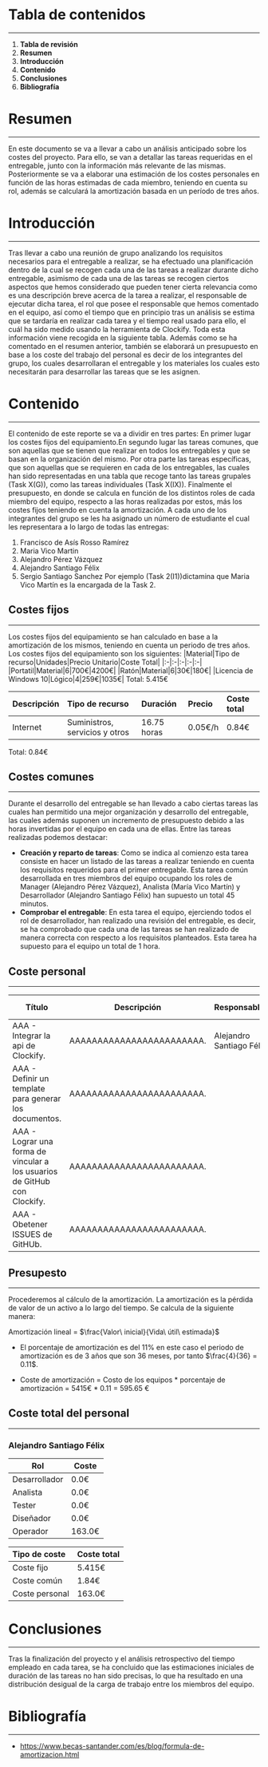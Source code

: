 # Tabla de contenidos
---
1. **Tabla de revisión**
2. **Resumen**
3. **Introducción**
4. **Contenido**
5. **Conclusiones**
6. **Bibliografía**

# Resumen
---
En este documento se va a llevar a cabo un análisis anticipado sobre los costes del proyecto.
Para ello, se van a detallar las tareas requeridas en el entregable, junto con la información más relevante de las mismas. Posteriormente se va a elaborar una estimación de los costes personales en función de las horas estimadas de cada miembro, teniendo en cuenta su rol, además se calculará la amortización basada en un período de tres años.

# Introducción
---
Tras llevar a cabo una reunión de grupo analizando los requisitos necesarios para el entregable a realizar, se ha efectuado una planificación dentro de la cual se recogen cada una de las tareas a realizar durante dicho entregable, asimismo de cada una de las tareas se recogen ciertos aspectos que hemos considerado que pueden tener cierta relevancia como es una descripción breve acerca de la tarea a realizar, el responsable de ejecutar dicha tarea, el rol que posee el responsable que hemos comentado en el equipo, así como el tiempo que en principio tras un análisis se estima que se tardaría en realizar cada tarea y el tiempo real usado para ello, el cuál ha sido medido usando la herramienta de Clockify. Toda esta información viene recogida en la siguiente tabla. Además como se ha comentado en el resumen anterior, también se elaborará un presupuesto en base a los coste del trabajo del personal es decir de los integrantes del grupo, los cuales desarrollaran el entregable y los materiales los cuales esto necesitarán para desarrollar las tareas que se les asignen.

# Contenido
---
El contenido de este reporte se va a dividir en tres partes: En primer lugar los costes fijos del equipamiento.En segundo lugar las tareas comunes, que son aquellas que se tienen que realizar en todos los entregables y que se basan en la organización del mismo. Por otra parte las tareas específicas, que son aquellas que se requieren en cada de los entregables, las cuales han sido representadas en una tabla que recoge tanto las tareas grupales (Task X(G)), como las tareas individuales (Task X(IX)). Finalmente el presupuesto, en donde se calcula en función de los distintos roles de cada miembro del equipo, respecto a las horas realizadas por estos, más los costes fijos teniendo en cuenta la amortización.
A cada uno de los integrantes del grupo se les ha asignado un número de estudiante el cual les representara a lo largo de todas las entregas:
1. Francisco de Asís Rosso Ramírez
2. Maria Vico Martin
3. Alejandro Pérez Vázquez
4. Alejandro Santiago Félix
5. Sergio Santiago Sanchez
Por ejemplo (Task 2(I1))dictamina que Maria Vico Martín es la encargada de la Task 2.

## Costes fijos
---
Los costes fijos del equipamiento se han calculado en base a la amortización de los mismos, teniendo en cuenta un periodo de tres años. Los costes fijos del equipamiento son los siguientes:
|Material|Tipo de recurso|Unidades|Precio Unitario|Coste Total|
|:-|:-|:-|:-|:-|
|Portatil|Material|6|700€|4200€|
|Ratón|Material|6|30€|180€|
|Licencia de Windows 10|Lógico|4|259€|1035€|
Total: 5.415€

|Descripción|Tipo de recurso|Duración|Precio|Coste total|
|:-|:-|:-|:-|:-|
|Internet|Suministros, servicios y otros|16.75 horas|0.05€/h|0.84€|
Total: 0.84€

## Costes comunes
---
Durante el desarrollo del entregable se han llevado a cabo ciertas tareas las cuales han permitido una mejor organización y desarrollo del entregable, las cuales además suponen un incremento de presupuesto debido a las horas invertidas por el equipo en cada una de ellas. Entre las tareas realizadas podemos destacar:
- **Creación y reparto de tareas**: Como se indica al comienzo esta tarea consiste en hacer un listado de las tareas a realizar teniendo en cuenta los requisitos requeridos para el primer entregable. Esta tarea común desarrollada en tres miembros del equipo ocupando los roles de Manager (Alejandro Pérez Vázquez), Analista (María Vico Martín) y Desarrollador (Alejandro Santiago Félix) han supuesto un total 45 minutos.
- **Comprobar el entregable**: En esta tarea el equipo, ejerciendo todos el rol de desarrollador, han realizado una revisión del entregable, es decir, se ha comprobado que cada una de las tareas se han realizado de manera correcta con respecto a los requisitos planteados. Esta tarea ha supuesto para el equipo un total de 1 hora.

## Coste personal
---
| Título                                                                    | Descripción               | Responsables             | Rol      | Tiempo planificado | Tiempo real | Coste  |
| ------------------------------------------------------------------------- | ------------------------- | ------------------------ | -------- | ------------------ | ----------- | ------ |
| AAA - Integrar la api de Clockify.                                        | AAAAAAAAAAAAAAAAAAAAAAAA. | Alejandro Santiago Félix | OPERATOR | x                  | 8.15        | 163.0€ |
| AAA - Definir un template para generar los documentos.                    | AAAAAAAAAAAAAAAAAAAAAAAA. |                          |          | x                  | 0.0         | 0.0€   |
| AAA - Lograr una forma de vincular a los usuarios de GitHub con Clockify. | AAAAAAAAAAAAAAAAAAAAAAAA. |                          |          | x                  | 0.0         | 0.0€   |
| AAA - Obetener ISSUES de GitHUb.                                          | AAAAAAAAAAAAAAAAAAAAAAAA. |                          |          | x                  | 0.0         | 0.0€   |

## Presupesto
---
Procederemos al cálculo de la amortización. La amortización es la pérdida de valor de un activo a lo largo del tiempo. Se calcula  de la siguiente manera:

Amortización lineal = $\frac{Valor\ inicial}{Vida\ útil\ estimada}$

- El porcentaje de amortización es del 11% en este caso el periodo de amortización es de 3 años que son 36 meses, por tanto $\frac{4}{36} = 0.11$.

- Coste de amortización = Costo de los equipos * porcentaje de amortización = 5415€ * 0.11 = 595.65 €

## Coste total del personal
---

### Alejandro Santiago Félix
| Rol           | Coste  |
| ------------- | ------ |
| Desarrollador | 0.0€   |
| Analista      | 0.0€   |
| Tester        | 0.0€   |
| Diseñador     | 0.0€   |
| Operador      | 163.0€ |

|Tipo de coste|Coste total|
|:-|:-|
|Coste fijo|5.415€|
|Coste común|1.84€|
|Coste personal|163.0€|

# Conclusiones
---
Tras la finalización del proyecto y el análisis retrospectivo del tiempo empleado en cada tarea, se ha concluido que las estimaciones iniciales de duración de las tareas no han sido precisas, lo que ha resultado en una distribución desigual de la carga de trabajo entre los miembros del equipo.

# Bibliografía
---
- https://www.becas-santander.com/es/blog/formula-de-amortizacion.html

